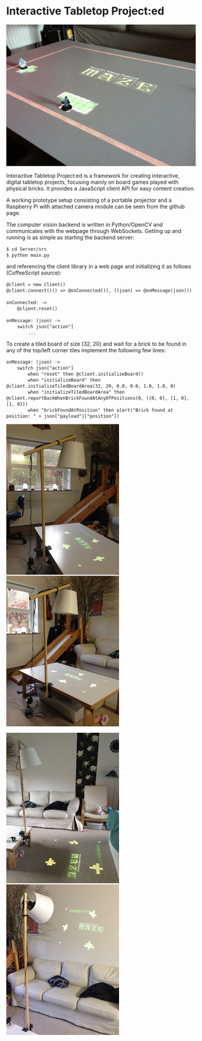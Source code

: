Interactive Tabletop Project:ed
===============================

![Magic Lamp](Photos/maze_1.jpg)

Interactive Tabletop Project:ed is a framework for creating interactive, digital tabletop projects, focusing mainly on board games played with physical bricks. It provides a JavaScript client API for easy content creation.

A working prototype setup consisting of a portable projector and a Raspberry Pi with attached camera module can be seen from the github page.

The computer vision backend is written in Python/OpenCV and communicates with the webpage through WebSockets. Getting up and running is as simple as starting the backend server:

    $ cd Server/src
    $ python main.py

and referencing the client library in a web page and initializing it as follows (CoffeeScript source):

    @client = new Client()
    @client.connect((() => @onConnected()), ((json) => @onMessage(json)))
    
    onConnected: ->
        @client.reset()
    
    onMessage: (json) ->
        switch json["action"]
            ...

To create a tiled board of size (32, 20) and wait for a brick to be found in any of the top/left corner tiles implement the following few lines:

    onMessage: (json) ->
        switch json["action"]
            when "reset" then @client.initializeBoard()
            when "initializeBoard" then @client.initializeTiledBoardArea(32, 20, 0.0, 0.0, 1.0, 1.0, 0)
            when "initializeTiledBoardArea" then @client.reportBackWhenBrickFoundAtAnyOfPositions(0, ([0, 0], [1, 0], [1, 0]))
            when "brickFoundAtPosition" then alert("Brick found at position: " + json["payload"]["position"])

![Magic Lamp](Photos/lamp_1.jpg)
![Magic Lamp](Photos/lamp_2.jpg)

![Magic Lamp](Photos/lamp_3.jpg)
![Magic Lamp](Photos/lamp_4.jpg)

